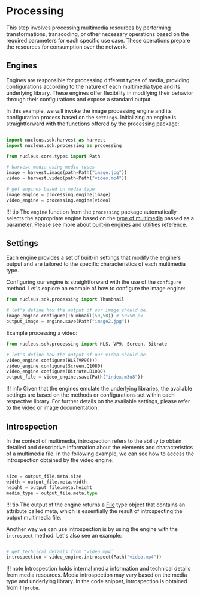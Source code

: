# Processing

This step involves processing multimedia resources by performing transformations, transcoding, or other necessary operations based on the required parameters for each specific use case. These operations prepare the resources for consumption over the network.

## Engines

Engines are responsible for processing different types of media, providing configurations according to the nature of each multimedia type and its underlying library. These engines offer flexibility in modifying their behavior through their configurations and expose a standard output.

In this example, we will invoke the image processing engine and its configuration process based on the `settings`. Initializing an engine is straightforward with the functions offered by the processing package:

```python

import nucleus.sdk.harvest as harvest
import nucleus.sdk.processing as processing

from nucleus.core.types import Path

# harvest media using media types
image = harvest.image(path=Path("image.jpg"))
video = harvest.video(path=Path("video.mp4"))

# get engines based on media type
image_engine = processing.engine(image)
video_engine = processing.engine(video)

```

!!! tip
    The `engine` function from the `processing` package automatically selects the appropriate engine based on the [type of multimedia](../reference/harvest/media.md) passed as a parameter. Please see more about [built-in engines](../reference/processing/engines.md) and [utilities](../reference/processing/utilities.md) reference.

## Settings

Each engine provides a set of built-in settings that modify the engine's output and are tailored to the specific characteristics of each multimedia type.

Configuring our engine is straightforward with the use of the `configure` method.
Let's explore an example of how to configure the image engine:

```python
from nucleus.sdk.processing import Thumbnail

# let's define how the output of our image should be.
image_engine.configure(Thumbnail(50,50)) # 50x50 px
output_image = engine.save(Path("image2.jpg"))

```

Example processing a video:

```python
from nucleus.sdk.processing import HLS, VP9, Screen, Bitrate

# let's define how the output of our video should be.
video_engine.configure(HLS(VP9()))
video_engine.configure(Screen.Q1080)
video_engine.configure(Bitrate.B1080)
output_file = video_engine.save(Path("index.m3u8"))

```

!!! info
    Given that the engines emulate the underlying libraries, the available settings are based on the methods or configurations set within each respective library. For further details on the available settings, please refer to the [video](../reference/processing/video/settings.md) or [image](../reference/processing/image/settings.md) documentation.

## Introspection

In the context of multimedia, introspection refers to the ability to obtain detailed and descriptive information about the elements and characteristics of a multimedia file. In the following example, we can see how to access the introspection obtained by the video engine:

```python

size = output_file.meta.size
width = output_file.meta.width
height = output_file.meta.height
media_type = output_file.meta.type
```

!!! tip
    The output of the engine returns a [File](../reference/processing/types.md) type object that contains an attribute called meta, which is essentially the result of introspecting the output multimedia file.

Another way we can use introspection is by using the engine with the `introspect` method. Let's also see an example:

```python

# get technical details from "video.mp4`
introspection = video_engine.introspect(Path("video.mp4"))

```

!!! note
    Introspection holds internal media information and technical details from media resources.
    Media introspection may vary based on the media type and underlying library.
    In the code snippet, introspection is obtained from `ffprobe`.
